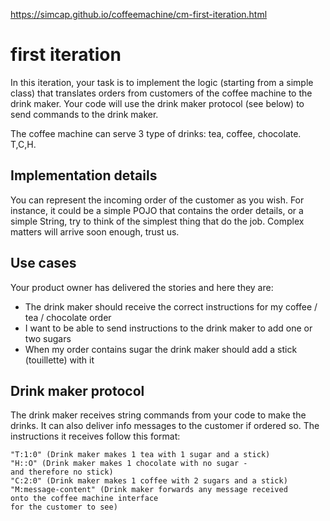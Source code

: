 https://simcap.github.io/coffeemachine/cm-first-iteration.html

# first iteration
In this iteration, your task is to implement the logic (starting from a simple class) that translates orders from customers of the coffee machine to the drink maker. Your code will use the drink maker protocol (see below) to send commands to the drink maker.

The coffee machine can serve 3 type of drinks: tea, coffee, chocolate. T,C,H.

## Implementation details
You can represent the incoming order of the customer as you wish. 
For instance, it could be a simple POJO that contains the order details, or a simple String, 
try to think of the simplest thing that do the job. Complex matters will arrive soon enough, trust us.

## Use cases
Your product owner has delivered the stories and here they are:

- The drink maker should receive the correct instructions for my coffee / tea / chocolate order
- I want to be able to send instructions to the drink maker to add one or two sugars
- When my order contains sugar the drink maker should add a stick (touillette) with it


## Drink maker protocol
The drink maker receives string commands from your code to make the drinks.
It can also deliver info messages to the customer if ordered so.
The instructions it receives follow this format:

 ```
"T:1:0" (Drink maker makes 1 tea with 1 sugar and a stick)
"H::O" (Drink maker makes 1 chocolate with no sugar -
and therefore no stick)
"C:2:0" (Drink maker makes 1 coffee with 2 sugars and a stick)
"M:message-content" (Drink maker forwards any message received
onto the coffee machine interface
for the customer to see)
